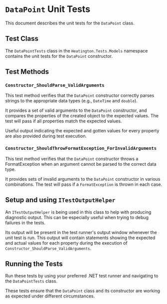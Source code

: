 # `DataPoint` Unit Tests

This document describes the unit tests for the `DataPoint` class.

## Test Class

The `DataPointTests` class in the `Heatington.Tests.Models` namespace contains the unit tests for the `DataPoint` constructor.

## Test Methods

### `Constructor_ShouldParse_ValidArguments`

This test method verifies that the `DataPoint` constructor correctly parses strings to the appropriate data types (e.g., `DateTime` and `double`).

It provides a set of valid arguments to the `DataPoint` constructor, and compares the properties of the created object to the expected values. The test will pass if all properties match the expected values.

Useful output indicating the expected and gotten values for every property are also provided during test execution.

### `Constructor_ShouldThrowFormatException_ForInvalidArguments`

This test method verifies that the `DataPoint` constructor throws a FormatException when an argument cannot be parsed to the correct data type.

It provides sets of invalid arguments to the `DataPoint` constructor in various combinations. The test will pass if a `FormatException` is thrown in each case.

## Setup and using `ITestOutputHelper`

An `ITestOutputHelper` is being used in this class to help with producing diagnostic output. This can be especially useful when trying to debug failures in the tests.

Its output will be present in the test runner's output window whenever the unit test is run. This output will contain statements showing the expected and actual values for each property during the execution of `Constructor_ShouldParse_ValidArguments`.

## Running the Tests

Run these tests by using your preferred .NET test runner and navigating to the `DataPointTests` class.

These tests ensure that the `DataPoint` class and its constructor are working as expected under different circumstances.
